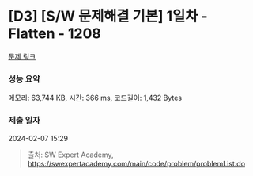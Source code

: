 # [D3] [S/W 문제해결 기본] 1일차 - Flatten - 1208 

[문제 링크](https://swexpertacademy.com/main/code/problem/problemDetail.do?contestProbId=AV139KOaABgCFAYh) 

### 성능 요약

메모리: 63,744 KB, 시간: 366 ms, 코드길이: 1,432 Bytes

### 제출 일자

2024-02-07 15:29



> 출처: SW Expert Academy, https://swexpertacademy.com/main/code/problem/problemList.do